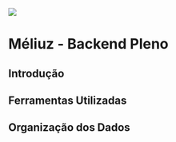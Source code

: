 ![](https://fontmeme.com/permalink/210301/8cb2b7084110cd0dec25f30e228b509c.png)

# Méliuz - Backend Pleno

## Introdução

## Ferramentas Utilizadas

## Organização dos Dados
